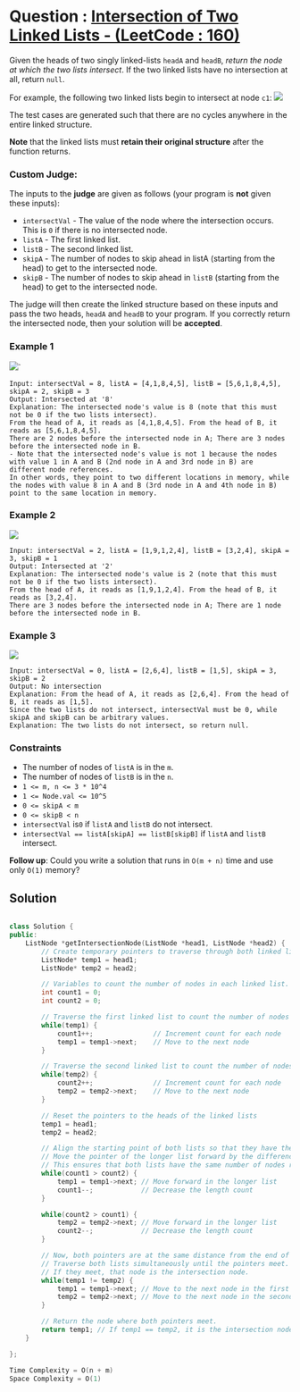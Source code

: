 # Question : [Intersection of Two Linked Lists - (LeetCode : 160)](https://leetcode.com/problems/intersection-of-two-linked-lists/description/)

Given the heads of two singly linked-lists `headA` and `headB`, _return the node at which the two lists intersect_. If the two linked lists have no intersection at all, return `null`.

For example, the following two linked lists begin to intersect at node `c1`:
![](https://assets.leetcode.com/uploads/2021/03/05/160_statement.png)

The test cases are generated such that there are no cycles anywhere in the entire linked structure.

**Note** that the linked lists must **retain their original structure** after the function returns.

### Custom Judge:

The inputs to the **judge** are given as follows (your program is **not** given these inputs):

-   `intersectVal` - The value of the node where the intersection occurs. This is `0` if there is no intersected node.
-   `listA` - The first linked list.
-   `listB` - The second linked list.
-   `skipA` - The number of nodes to skip ahead in listA (starting from the head) to get to the intersected node.
-   `skipB` - The number of nodes to skip ahead in `listB` (starting from the head) to get to the intersected node.

The judge will then create the linked structure based on these inputs and pass the two heads, `headA` and `headB` to your program. If you correctly return the intersected node, then your solution will be **accepted**.

### Example 1

![](https://assets.leetcode.com/uploads/2021/03/05/160_example_1_1.png)`

```
Input: intersectVal = 8, listA = [4,1,8,4,5], listB = [5,6,1,8,4,5], skipA = 2, skipB = 3
Output: Intersected at '8'
Explanation: The intersected node's value is 8 (note that this must not be 0 if the two lists intersect).
From the head of A, it reads as [4,1,8,4,5]. From the head of B, it reads as [5,6,1,8,4,5].
There are 2 nodes before the intersected node in A; There are 3 nodes before the intersected node in B.
- Note that the intersected node's value is not 1 because the nodes with value 1 in A and B (2nd node in A and 3rd node in B) are different node references.
In other words, they point to two different locations in memory, while the nodes with value 8 in A and B (3rd node in A and 4th node in B) point to the same location in memory.
```

### Example 2

![](https://assets.leetcode.com/uploads/2021/03/05/160_example_2.png)

```
Input: intersectVal = 2, listA = [1,9,1,2,4], listB = [3,2,4], skipA = 3, skipB = 1
Output: Intersected at '2'
Explanation: The intersected node's value is 2 (note that this must not be 0 if the two lists intersect).
From the head of A, it reads as [1,9,1,2,4]. From the head of B, it reads as [3,2,4].
There are 3 nodes before the intersected node in A; There are 1 node before the intersected node in B.
```

### Example 3

![](https://assets.leetcode.com/uploads/2021/03/05/160_example_3.png)

```
Input: intersectVal = 0, listA = [2,6,4], listB = [1,5], skipA = 3, skipB = 2
Output: No intersection
Explanation: From the head of A, it reads as [2,6,4]. From the head of B, it reads as [1,5].
Since the two lists do not intersect, intersectVal must be 0, while skipA and skipB can be arbitrary values.
Explanation: The two lists do not intersect, so return null.
```

### Constraints

-   The number of nodes of `listA` is in the `m`.
-   The number of nodes of `listB` is in the `n`.
-   `1 <= m, n <= 3 * 10^4`
-   `1 <= Node.val <= 10^5`
-   `0 <= skipA < m`
-   `0 <= skipB < n`
-   `intersectVal` is`0` if `listA` and `listB` do not intersect.
-   `intersectVal == listA[skipA] == listB[skipB]` if `listA` and `listB` intersect.

**Follow up**: Could you write a solution that runs in `O(m + n)` time and use only `O(1)` memory?

## Solution

```Cpp

class Solution {
public:
    ListNode *getIntersectionNode(ListNode *head1, ListNode *head2) {
        // Create temporary pointers to traverse through both linked lists.
        ListNode* temp1 = head1;
        ListNode* temp2 = head2;

        // Variables to count the number of nodes in each linked list.
        int count1 = 0;
        int count2 = 0;

        // Traverse the first linked list to count the number of nodes
        while(temp1) {
            count1++;               // Increment count for each node
            temp1 = temp1->next;    // Move to the next node
        }

        // Traverse the second linked list to count the number of nodes
        while(temp2) {
            count2++;               // Increment count for each node
            temp2 = temp2->next;    // Move to the next node
        }

        // Reset the pointers to the heads of the linked lists
        temp1 = head1;
        temp2 = head2;

        // Align the starting point of both lists so that they have the same number of nodes remaining.
        // Move the pointer of the longer list forward by the difference in lengths
        // This ensures that both lists have the same number of nodes remaining to be compared
        while(count1 > count2) {
            temp1 = temp1->next; // Move forward in the longer list
            count1--;            // Decrease the length count
        }

        while(count2 > count1) {
            temp2 = temp2->next; // Move forward in the longer list
            count2--;            // Decrease the length count
        }

        // Now, both pointers are at the same distance from the end of their respective lists.
        // Traverse both lists simultaneously until the pointers meet.
        // If they meet, that node is the intersection node.
        while(temp1 != temp2) {
            temp1 = temp1->next; // Move to the next node in the first list
            temp2 = temp2->next; // Move to the next node in the second list
        }

        // Return the node where both pointers meet.
        return temp1; // If temp1 == temp2, it is the intersection node; if they are NULL, no intersection
    }

};

Time Complexity = O(n + m)
Space Complexity = O(1)
```
